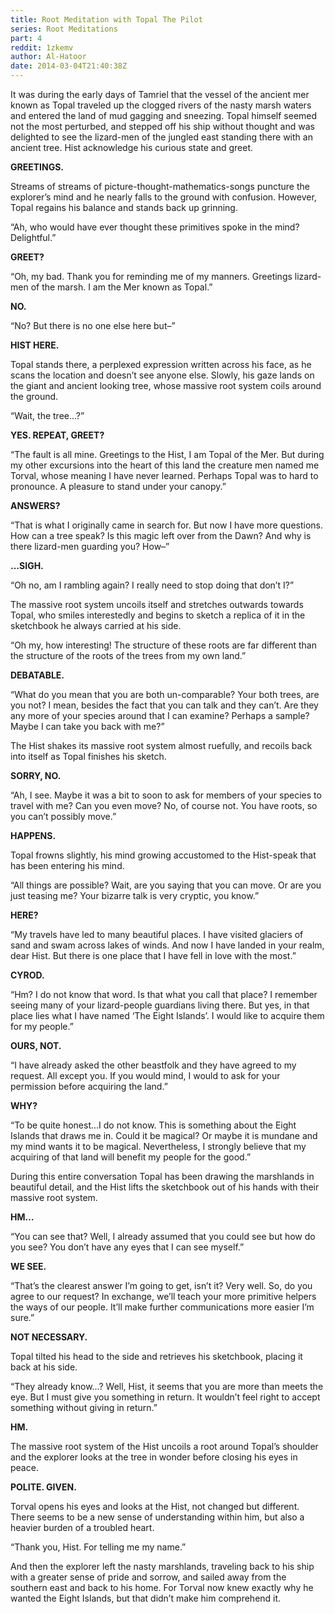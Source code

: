 ```yaml
---
title: Root Meditation with Topal The Pilot
series: Root Meditations
part: 4
reddit: 1zkemv
author: Al-Hatoor
date: 2014-03-04T21:40:38Z
---
```


It was during the early days of Tamriel that the vessel of the ancient mer known
as Topal traveled up the clogged rivers of the nasty marsh waters and entered
the land of mud gagging and sneezing. Topal himself seemed not the most
perturbed, and stepped off his ship without thought and was delighted to see the
lizard-men of the jungled east standing there with an ancient tree. Hist
acknowledge his curious state and greet.

**GREETINGS.**

Streams of streams of picture-thought-mathematics-songs puncture the explorer’s
mind and he nearly falls to the ground with confusion. However, Topal regains
his balance and stands back up grinning.

“Ah, who would have ever thought these primitives spoke in the mind?
Delightful.”

**GREET?**

“Oh, my bad. Thank you for reminding me of my manners. Greetings lizard-men of
the marsh. I am the Mer known as Topal.”

**NO.**

“No? But there is no one else here but–”

**HIST HERE.**

Topal stands there, a perplexed expression written across his face, as he scans
the location and doesn’t see anyone else. Slowly, his gaze lands on the giant
and ancient looking tree, whose massive root system coils around the ground.

“Wait, the tree…?”

**YES. REPEAT, GREET?**

“The fault is all mine. Greetings to the Hist, I am Topal of the Mer. But during
my other excursions into the heart of this land the creature men named me
Torval, whose meaning I have never learned. Perhaps Topal was to hard to
pronounce. A pleasure to stand under your canopy.”

**ANSWERS?**

“That is what I originally came in search for. But now I have more questions.
How can a tree speak? Is this magic left over from the Dawn? And why is there
lizard-men guarding you? How–”

**…SIGH.**

“Oh no, am I rambling again? I really need to stop doing that don’t I?”

The massive root system uncoils itself and stretches outwards towards Topal, who
smiles interestedly and begins to sketch a replica of it in the sketchbook he
always carried at his side.

“Oh my, how interesting! The structure of these roots are far different than the
structure of the roots of the trees from my own land.”

**DEBATABLE.**

“What do you mean that you are both un-comparable? Your both trees, are you not?
I mean, besides the fact that you can talk and they can’t. Are they any more of
your species around that I can examine? Perhaps a sample? Maybe I can take you
back with me?”

The Hist shakes its massive root system almost ruefully, and recoils back into
itself as Topal finishes his sketch.

**SORRY, NO.**

“Ah, I see. Maybe it was a bit to soon to ask for members of your species to
travel with me? Can you even move? No, of course not. You have roots, so you
can’t possibly move.”

**HAPPENS.**

Topal frowns slightly, his mind growing accustomed to the Hist-speak that has
been entering his mind.

“All things are possible? Wait, are you saying that you can move. Or are you
just teasing me? Your bizarre talk is very cryptic, you know.”

**HERE?**

“My travels have led to many beautiful places. I have visited glaciers of sand
and swam across lakes of winds. And now I have landed in your realm, dear Hist.
But there is one place that I have fell in love with the most.”

**CYROD.**

“Hm? I do not know that word. Is that what you call that place? I remember
seeing many of your lizard-people guardians living there. But yes, in that place
lies what I have named ‘The Eight Islands’. I would like to acquire them for my
people.”

**OURS, NOT.**

“I have already asked the other beastfolk and they have agreed to my request.
All except you. If you would mind, I would to ask for your permission before
acquiring the land.”

**WHY?**

“To be quite honest…I do not know. This is something about the Eight Islands
that draws me in. Could it be magical? Or maybe it is mundane and my mind wants
it to be magical. Nevertheless, I strongly believe that my acquiring of that
land will benefit my people for the good.”

During this entire conversation Topal has been drawing the marshlands in
beautiful detail, and the Hist lifts the sketchbook out of his hands with their
massive root system.

**HM…**

“You can see that? Well, I already assumed that you could see but how do you
see? You don’t have any eyes that I can see myself.”

**WE SEE.**

“That’s the clearest answer I’m going to get, isn’t it? Very well. So, do you
agree to our request? In exchange, we’ll teach your more primitive helpers the
ways of our people. It’ll make further communications more easier I’m sure.”

**NOT NECESSARY.**

Topal tilted his head to the side and retrieves his sketchbook, placing it back
at his side.

“They already know…? Well, Hist, it seems that you are more than meets the eye.
But I must give you something in return. It wouldn’t feel right to accept
something without giving in return.”

**HM.**

The massive root system of the Hist uncoils a root around Topal’s shoulder and
the explorer looks at the tree in wonder before closing his eyes in peace.

**POLITE. GIVEN.**

Torval opens his eyes and looks at the Hist, not changed but different. There
seems to be a new sense of understanding within him, but also a heavier burden
of a troubled heart.

“Thank you, Hist. For telling me my name.”

And then the explorer left the nasty marshlands, traveling back to his ship with
a greater sense of pride and sorrow, and sailed away from the southern east and
back to his home. For Torval now knew exactly why he wanted the Eight Islands,
but that didn’t make him comprehend it.
